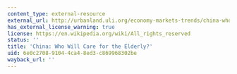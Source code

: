 ```yaml
---
content_type: external-resource
external_url: http://urbanland.uli.org/economy-markets-trends/china-who-will-care-for-the-elderly/
has_external_license_warning: true
license: https://en.wikipedia.org/wiki/All_rights_reserved
status: ''
title: 'China: Who Will Care for the Elderly?'
uid: 6e0c2708-9104-4ca4-8ed3-c869968302be
wayback_url: ''
---
```

